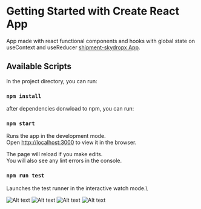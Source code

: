 # Getting Started with Create React App

App made with react functional components and hooks with global state on useContext and useReducer [shipment-skydropx App](https://shipment-skydropx.onrender.com/).

## Available Scripts

In the project directory, you can run:

### `npm install`

after dependencies donwload to npm, you can run:

### `npm start`

Runs the app in the development mode.\
Open [http://localhost:3000](http://localhost:3000) to view it in the browser.

The page will reload if you make edits.\
You will also see any lint errors in the console.

### `npm run test`

Launches the test runner in the interactive watch mode.\

![Alt text](https://i.imgur.com/ccuwJND.png)
![Alt text](https://i.imgur.com/VXznoYf.png)
![Alt text](https://i.imgur.com/UnKKnzl.png)
![Alt text](https://i.imgur.com/rssLNP3.png)
